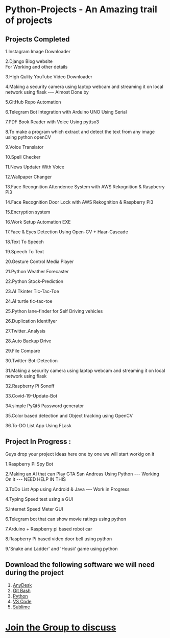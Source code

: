 # Python-Projects - An Amazing trail of projects



## Projects Completed 

1.Instagram Image Downloader

2.Django Blog website  
  For Working and other details 
  
3.High Qulity YouTube Video Downloader 

4.Making a security camera using laptop webcam and streaming it on local network using flask --- Almost Done by 

5.GitHub Repo Automation 

6.Telegram Bot Integration with Arduino UNO Using Serial 

7.PDF Book Reader with Voice Using pyttsx3 

8.To make a program which extract and detect  the text from any image using python openCV

9.Voice Translator

10.Spell Checker 

11.News Updater With Voice

12.Wallpaper Changer 

13.Face Recognition Attendence System with AWS Rekognition & Raspberry Pi3

14.Face Recognition Door Lock with AWS Rekognition & Raspberry Pi3

15.Encryption system 

16.Work Setup Automation EXE

17.Face & Eyes Detection Using Open-CV + Haar-Cascade

18.Text To Speech

19.Speech To Text

20.Gesture Control Media Player

21.Python Weather Forecaster 

22.Python Stock-Prediction 

23.AI Tkinter Tic-Tac-Toe 


24.AI turtle tic-tac-toe 

25.Python lane-finder for Self Driving vehicles  

26.Duplication Identifyer  

27.Twitter_Analysis 

28.Auto Backup Drive 

29.File Compare

30.Twitter-Bot-Detection 

31.Making a security camera using laptop webcam and streaming it on local network using flask

32.Raspberry Pi Sonoff

33.Covid-19-Update-Bot

34.simple PyQt5 Password generator 

35.Color based detection and Object tracking using OpenCV 

36.To-DO List App Using FLask

## Project In Progress :

Guys drop your project ideas here one by one we will start workig on it

1.Raspberry Pi Spy Bot

2.Making an AI that can Play GTA San Andreas Using Python --- Working On it  --- NEED HELP IN THIS

3.ToDo List App using Android & Java --- Work in Progress

4.Typing Speed test using a GUI

5.Internet Speed Meter GUI 

6.Telegram bot that can show movie ratings using python

7.Arduino + Raspberry pi based robot car

8.Raspberry Pi based video door bell using python

9.'Snake and Ladder' and 'Housii' game using python



## Download the following software we will need during the project

1. [AnyDesk](https://anydesk.com/en/downloads) 
2. [Git Bash](https://git-scm.com/download)
3. [Python](https://www.python.org/)
4. [VS Code](https://code.visualstudio.com/)
5. [Sublime](https://www.sublimetext.com/)
# [Join the Group to discuss](https://chat.whatsapp.com/HBZwGwcRP3QBqeIRIMEc5i)

